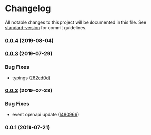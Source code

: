 # Changelog

All notable changes to this project will be documented in this file. See [standard-version](https://github.com/conventional-changelog/standard-version) for commit guidelines.

### [0.0.4](https://github.com/36node/event-sdk/compare/v0.0.3...v0.0.4) (2019-08-04)



### [0.0.3](https://github.com/36node/event-sdk/compare/v0.0.2...v0.0.3) (2019-07-29)


### Bug Fixes

* typings ([262cd0d](https://github.com/36node/event-sdk/commit/262cd0d))



### [0.0.2](https://github.com/36node/event-sdk/compare/v0.0.1...v0.0.2) (2019-07-29)


### Bug Fixes

* event openapi update ([1480966](https://github.com/36node/event-sdk/commit/1480966))



### 0.0.1 (2019-07-21)
